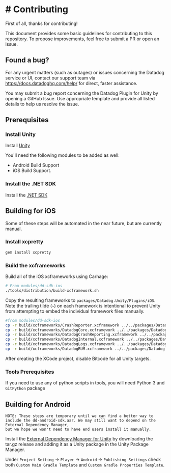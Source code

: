 # # Contributing

First of all, thanks for contributing!

This document provides some basic guidelines for contributing to this
repository. To propose improvements, feel free to submit a PR or open an Issue.

## Found a bug?
For any urgent matters (such as outages) or issues concerning the Datadog
service or UI, contact our support team via https://docs.datadoghq.com/help/ for
direct, faster assistance.

You may submit a bug report concerning the Datadog Plugin for Unity by opening
a GitHub Issue. Use appropriate template and provide all listed details to help
us resolve the issue.

## Prerequisites

### Install Unity
Install [Unity](https://unity.com/download)

You'll need the following modules to be added as well:
* Android Build Support
* iOS Build Support.

### Install the .NET SDK

Install the [.NET SDK](https://dotnet.microsoft.com/en-us/download)

## Building for iOS

Some of these steps will be automated in the near future, but are currently manual.

### Install xcpretty

```bash
gem install xcpretty
```

### Build the xcframeworks

Build all of the iOS xcframeworks using Carhage:

```bash
# From modules/dd-sdk-ios
./tools/distribution/build-xcframework.sh
```

Copy the resulting frameworks to `packages/Datadog.Unity/Plugins/iOS`. Note the trailing tilde (`~`) on each framework is intentional to prevent Unity from attempting to embed the individual framework files manually.

```bash
#from modules/dd-sdk-ios
cp -r build/xcframeworks/CrashReporter.xcframework ../../packages/Datadog.Unity/Plugins/iOS/CrashReporter.xcframework~
cp -r build/xcframeworks/DatadogCore.xcframework ../../packages/Datadog.Unity/Plugins/iOS/DatadogCore.xcframework~
cp -r build/xcframeworks/DatadogCrashReporting.xcframework ../../packages/Datadog.Unity/Plugins/iOS/DatadogCrashReporting.xcframework~
cp -r build/xcframeworks/DatadogInternal.xcframework ../../packages/Datadog.Unity/Plugins/iOS/DatadogInternal.xcframework~
cp -r build/xcframeworks/DatadogLogs.xcframework ../../packages/Datadog.Unity/Plugins/iOS/DatadogLogs.xcframework~
cp -r build/xcframeworks/DatadogRUM.xcframework ../../packages/Datadog.Unity/Plugins/iOS/DatadogRUM.xcframework~
```

After creating the XCode project, disable Bitcode for all Unity targets.

### Tools Prerequisites

If you need to use any of python scripts in tools, you will need Python 3 and `GitPython` package


## Building for Android

```
NOTE: These steps are temporary until we can find a better way to include the dd-android-sdk.aar. We may still want to depend on the External Dependency Manager,
but we hope we won't need to have end users install it manually.
```

Install the [External Dependency Manager for Unity](https://github.com/googlesamples/unity-jar-resolver) by downloadng the tar.gz release and adding it as a Unity package in the Unity Package Manager.

Under `Project Setting` → `Player` → `Android` → `Publishing Settings` check both `Custom Main Gradle Template` and `Custom Gradle Properties Template`.
